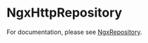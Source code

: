 # NgxHttpRepository

For documentation, please see [NgxRepository](https://www.npmjs.com/package/@witty-services/ngx-repository).
